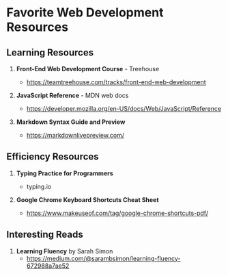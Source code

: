 # Favorite Web Development Resources

## Learning Resources

1. **Front-End Web Development Course** - Treehouse
   * https://teamtreehouse.com/tracks/front-end-web-development

1. **JavaScript Reference** - MDN web docs
   * https://developer.mozilla.org/en-US/docs/Web/JavaScript/Reference

1. **Markdown Syntax Guide and Preview**
   * https://markdownlivepreview.com/     

## Efficiency Resources

1. **Typing Practice for Programmers**
   * typing.io

1. **Google Chrome Keyboard Shortcuts Cheat Sheet**
   * https://www.makeuseof.com/tag/google-chrome-shortcuts-pdf/


## Interesting Reads

1. **Learning Fluency** by Sarah Simon
   * https://medium.com/@sarambsimon/learning-fluency-672988a7ae52
